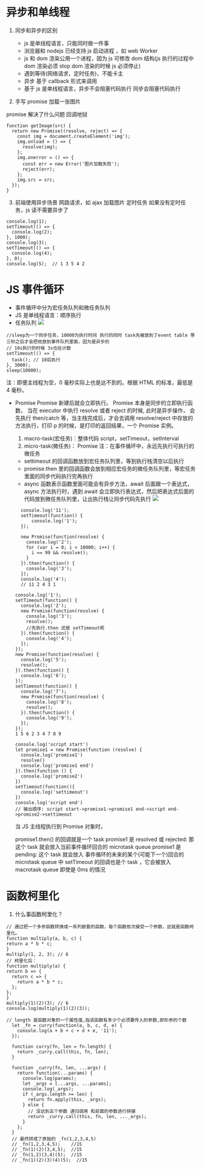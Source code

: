 # 异步和单线程

1. 同步和异步的区别

   - js 是单线程语言，只能同时做一件事
   - 浏览器和 nodejs 已经支持 js 启动进程 ，如 web Worker
   - js 和 dom 渲染公用一个进程，因为 js 可修改 dom 结构(js 执行的过程中 dom 渲染必须 stop dom 渲染的时候 js 必须停止)
   - 遇到等待(网络请求，定时任务)，不能卡主
   - 异步 基于 callback 形式来调用
   - 基于 js 是单线程语言，异步不会阻塞代码执行 同步会阻塞代码执行

2. 手写 promise 加载一张图片

promise 解决了什么问题 回调地狱

```
function getImage(src) {
  return new Promise((resolve, reject) => {
    const img = document.createElement('img');
    img.onload = () => {
      resolve(img);
    };
    img.onerror = () => {
      const err = new Error('图片加载失败');
      reject(err);
    };
    img.src = src;
  });
}
```

3. 前端使用异步场景
   网路请求，如 ajax 加载图片
   定时任务 如果没有定时任务，js 读不需要异步了

```
console.log(1);
setTimeout(() => {
  console.log(2);
}, 1000);
console.log(3);
setTimeout(() => {
  console.log(4);
}, 0);
console.log(5);  // 1 3 5 4 2
```

# JS 事件循环

- 事件循环中分为宏任务队列和微任务队列
- JS 是单线程语言：顺序执行
- 任务队列
  ![](../static/img/js-event.jpg)

```
//sleep为一个同步任务，10000为执行时间 执行的同时 task先被放到了event table 等三秒之后才会把他放到事件队列里面，因为是异步的
// 10s执行的时候 3s也在计数
setTimeout(() => {
  task(); // 10后执行
}, 3000);
sleep(10000);
```

注：即便主线程为空，0 毫秒实际上也是达不到的。根据 HTML 的标准，最低是 4 毫秒。

- Promise
  Promise 新建后就会立即执行。
  Promise 本身是同步的立即执行函数， 当在 executor 中执行 resolve 或者 reject 的时候, 此时是异步操作， 会先执行 then/catch 等，当主栈完成后，才会去调用 resolve/reject 中存放的方法执行，打印 p 的时候，是打印的返回结果，一个 Promise 实例。

  1. macro-task(宏任务)：整体代码 script，setTimeout，setInterval
  2. micro-task(微任务)： Promise
     注：在事件循环中，永远先执行可执行的微任务

  - settimeout 的回调函数放到宏任务队列里，等到执行栈清空以后执行
  - promise.then 里的回调函数会放到相应宏任务的微任务队列里，等宏任务里面的同步代码执行完再执行
  - async 函数表示函数里面可能会有异步方法，await 后面跟一个表达式，async 方法执行时，遇到 await 会立即执行表达式，然后把表达式后面的代码放到微任务队列里，让出执行栈让同步代码先执行
    ![](../static/img/js-event2.jpg)

  ```
    console.log('11');
    setTimeout(function() {
        console.log('1');
    });

    new Promise(function(resolve) {
      console.log('2');
      for (var i = 0; i < 10000; i++) {
        i == 99 && resolve();
      }
    }).then(function() {
      console.log('3');
    });
    console.log('4');
    // 11 2 4 3 1
  ```

  ```
  console.log('1');
  setTimeout(function() {
    console.log('2');
    new Promise(function(resolve) {
      console.log('3');
      resolve();
      //先执行.then 还是 setTimeout呢
    }).then(function() {
      console.log('4');
    });
  });
  new Promise(function(resolve) {
    console.log('5');
    resolve();
  }).then(function() {
    console.log('6');
  });
  setTimeout(function() {
    console.log('7');
    new Promise(function(resolve) {
      console.log('8');
      resolve();
    }).then(function() {
      console.log('9');
    });
  });
  1 5 6 2 3 4 7 8 9
  ```

  ```
  console.log('script start')
  let promise1 = new Promise(function (resolve) {
    console.log('promise1')
    resolve()
    console.log('promise1 end')
  }).then(function () {
    console.log('promise2')
  })
  setTimeout(function(){
    console.log('settimeout')
  })
  console.log('script end')
  // 输出顺序: script start->promise1->promise1 end->script end->promise2->settimeout
  ```

  当 JS 主线程执行到 Promise 对象时，

  promise1.then() 的回调就是一个 task
  promise1 是 resolved 或 rejected: 那这个 task 就会放入当前事件循环回合的 microtask queue
  promise1 是 pending: 这个 task 就会放入 事件循环的未来的某个(可能下一个)回合的 microtask queue 中
  setTimeout 的回调也是个 task ，它会被放入 macrotask queue 即使是 0ms 的情况

# 函数柯里化

1. 什么事函数柯里化？

```
// 通过把一个多参函数转换成一系列嵌套的函数，每个函数依次接受一个参数，这就是函数柯里化。
function multiply(a, b, c) {
return a * b * c;
}
multiply(1, 2, 3); // 6
// 柯里化后：
function multiply(a) {
return b => {
  return c => {
    return a * b * c;
  };
};
}
multiply(1)(2)(3); // 6
console.log(multiply(1)(2)(3));

```

```
// length 是函数对象的一个属性值,指该函数有多少个必须要传入的参数,即形参的个数
  let _fn = curry(function(a, b, c, d, e) {
    console.log(a + b + c + d + e, '11');
  });

  function curry(fn, len = fn.length) {
    return _curry.call(this, fn, len);
  }

  function _curry(fn, len, ...args) {
    return function(...params) {
      console.log(params);
      let _args = [...args, ...params];
      console.log(_args);
      if (_args.length >= len) {
        return fn.apply(this, _args);
      } else {
        // 没达到五个参数 递归调用 和前面的参数进行拼接
        return _curry.call(this, fn, len, ..._args);
      }
    };
  }
  // 最终拼成了原始的 _fn(1,2,3,4,5)
  // _fn(1,2,3,4,5);    //15
  // _fn(1)(2)(3,4,5);  //15
  // _fn(1,2)(3,4)(5);  //15
  // _fn(1)(2)(3)(4)(5);  //15

```
